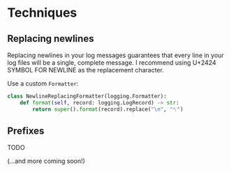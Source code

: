 # Techniques

## Replacing newlines

Replacing newlines in your log messages guarantees
that every line in your log files will be a single, complete message. I recommend 
using U+2424 SYMBOL FOR NEWLINE as the replacement character.

Use a custom `Formatter`:

```python
class NewlineReplacingFormatter(logging.Formatter):
    def format(self, record: logging.LogRecord) -> str:
        return super().format(record).replace("\n", "␤")
```

## Prefixes

TODO

(…and more coming soon!)
